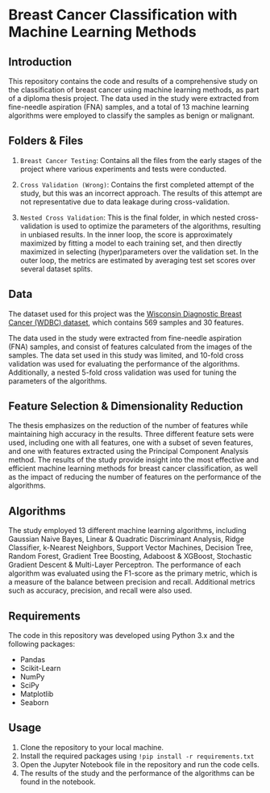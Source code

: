
# Breast Cancer Classification with Machine Learning Methods

## Introduction

This repository contains the code and results of a comprehensive study on the classification of breast cancer using machine learning methods, as part of a diploma thesis project. The data used in the study were extracted from fine-needle aspiration (FNA) samples, and a total of 13 machine learning algorithms were employed to classify the samples as benign or malignant.

## Folders & Files

1. `Breast Cancer Testing`: Contains all the files from the early stages of the project where various experiments and tests were conducted.

2. `Cross Validation (Wrong)`: Contains the first completed attempt of the study, but this was an incorrect approach. The results of this attempt are not representative due to data leakage during cross-validation.

3. `Nested Cross Validation`: This is the final folder, in which nested cross-validation is used to optimize the parameters of the algorithms, resulting in unbiased results. In the inner loop, the score is approximately maximized by fitting a model to each training set, and then directly maximized in selecting (hyper)parameters over the validation set. In the outer loop, the metrics are estimated by averaging test set scores over several dataset splits.

## Data

The dataset used for this project was the [Wisconsin Diagnostic Breast Cancer (WDBC) dataset](https://archive.ics.uci.edu/ml/datasets/Breast+Cancer+Wisconsin+(Diagnostic)), which contains 569 samples and 30 features.

The data used in the study were extracted from fine-needle aspiration (FNA) samples, and consist of features calculated from the images of the samples. The data set used in this study was limited, and 10-fold cross validation was used for evaluating the performance of the algorithms. Additionally, a nested 5-fold cross validation was used for tuning the parameters of the algorithms.
## Feature Selection & Dimensionality Reduction

The thesis emphasizes on the reduction of the number of features while maintaining high accuracy in the results. Three different feature sets were used, including one with all features, one with a subset of seven features, and one with features extracted using the Principal Component Analysis method. The results of the study provide insight into the most effective and efficient machine learning methods for breast cancer classification, as well as the impact of reducing the number of features on the performance of the algorithms.
## Algorithms

The study employed 13 different machine learning algorithms, including Gaussian Naive Bayes, Linear & Quadratic Discriminant Analysis, Ridge Classifier, k-Nearest Neighbors, Support Vector Machines, Decision Tree, Random Forest, Gradient Tree Boosting, Adaboost & XGBoost, Stochastic Gradient Descent & Multi-Layer Perceptron. The performance of each algorithm was evaluated using the F1-score as the primary metric, which is a measure of the balance between precision and recall. Additional metrics such as accuracy, precision, and recall were also used.

## Requirements

The code in this repository was developed using Python 3.x and the following packages:

- Pandas
- Scikit-Learn
- NumPy
- SciPy
- Matplotlib
- Seaborn
## Usage

1. Clone the repository to your local machine.
2. Install the required packages using `!pip install -r requirements.txt`
3. Open the Jupyter Notebook file in the repository and run the code cells.
4. The results of the study and the performance of the algorithms can be found in the notebook.
